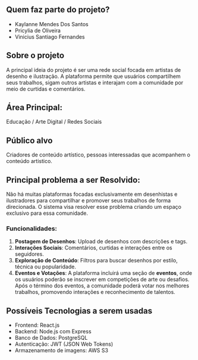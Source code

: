 ## Quem faz parte do projeto? 
- Kaylanne Mendes Dos Santos
- Pricylia de Oliveira
- Vinicius Santiago Fernandes

## Sobre o projeto
A principal ideia do projeto é ser uma rede social focada em artistas de desenho e ilustração. A plataforma permite que usuários compartilhem seus trabalhos, sigam outros artistas e interajam com a comunidade por meio de curtidas e comentários.

## Área Principal:
Educação / Arte Digital / Redes Sociais

## Público alvo
Criadores de conteúdo artístico, pessoas interessadas que acompanhem o conteúdo artistico.

## Principal problema a ser Resolvido:
Não há muitas plataformas focadas exclusivamente em desenhistas e ilustradores para compartilhar e promover seus trabalhos de forma direcionada. O sistema visa resolver esse problema criando um espaço exclusivo para essa comunidade.

### Funcionalidades:
1. **Postagem de Desenhos**: Upload de desenhos com descrições e tags.
2. **Interações Sociais**: Comentários, curtidas e interações entre os seguidores.
3. **Exploração de Conteúdo**: Filtros para buscar desenhos por estilo, técnica ou popularidade.
4. **Eventos e Votações**: A plataforma incluirá uma seção de **eventos**, onde os usuários poderão se inscrever em competições de arte ou desafios. Após o término dos eventos, a comunidade poderá votar nos melhores trabalhos, promovendo interações e reconhecimento de talentos.

## Possíveis Tecnologias a serem usadas
- Frontend: React.js
- Backend: Node.js com Express
- Banco de Dados: PostgreSQL
- Autenticação: JWT (JSON Web Tokens)
- Armazenamento de imagens: AWS S3
